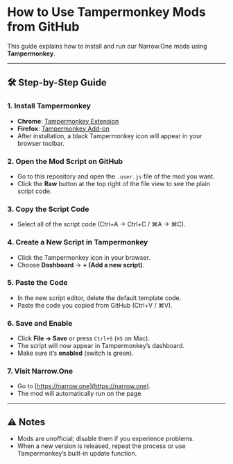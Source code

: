 # How to Use Tampermonkey Mods from GitHub

This guide explains how to install and run our Narrow.One mods using **Tampermonkey**.

---

## 🛠 Step-by-Step Guide

### 1. Install Tampermonkey
- **Chrome**: [Tampermonkey Extension](https://chrome.google.com/webstore/detail/tampermonkey/dhdgffkkebhmkfjojejmpbldmpobfkfo)
- **Firefox**: [Tampermonkey Add-on](https://addons.mozilla.org/firefox/addon/tampermonkey/)
- After installation, a black Tampermonkey icon will appear in your browser toolbar.

### 2. Open the Mod Script on GitHub
- Go to this repository and open the `.user.js` file of the mod you want.
- Click the **Raw** button at the top right of the file view to see the plain script code.

### 3. Copy the Script Code
- Select all of the script code (Ctrl+A → Ctrl+C / ⌘A → ⌘C).

### 4. Create a New Script in Tampermonkey
- Click the Tampermonkey icon in your browser.
- Choose **Dashboard** → **+ (Add a new script)**.

### 5. Paste the Code
- In the new script editor, delete the default template code.
- Paste the code you copied from GitHub (Ctrl+V / ⌘V).

### 6. Save and Enable
- Click **File → Save** or press `Ctrl+S` (`⌘S` on Mac).
- The script will now appear in Tampermonkey’s dashboard.
- Make sure it’s **enabled** (switch is green).

### 7. Visit Narrow.One
- Go to [https://narrow.one](https://narrow.one).
- The mod will automatically run on the page.

---

## ⚠️ Notes
- Mods are unofficial; disable them if you experience problems.
- When a new version is released, repeat the process or use Tampermonkey’s built-in update function.
